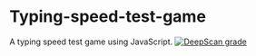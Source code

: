 # Typing-speed-test-game
A typing speed test game using JavaScript.
[![DeepScan grade](https://deepscan.io/api/teams/19512/projects/22934/branches/684586/badge/grade.svg)](https://deepscan.io/dashboard#view=project&tid=19512&pid=22934&bid=684586)
